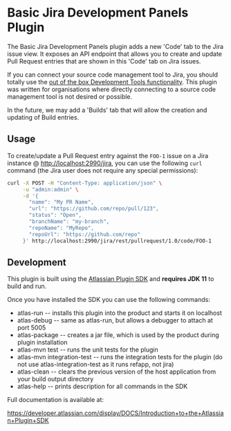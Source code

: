 # Basic Jira Development Panels Plugin

The Basic Jira Development Panels plugin adds a new 'Code' tab to the Jira issue view. It exposes an API endpoint that allows you to create and update Pull Request entries that are shown in this 'Code' tab on Jira issues.

If you can connect your source code management tool to Jira, you should totally use the [out of the box Development Tools functionality](https://confluence.atlassian.com/jirasoftwareserver/configuring-development-tools-938845350.html). This plugin was written for organisations where directly connecting to a source code management tool is not desired or possible.

In the future, we may add a 'Builds' tab that will allow the creation and updating of Build entries.

## Usage

To create/update a Pull Request entry against the `FOO-1` issue on a Jira instance @ <http://localhost:2990/jira>, you can use the following `curl` command (the Jira user does not require any special permissions):

```bash
curl -X POST -H "Content-Type: application/json" \
     -u "admin:admin" \
     -d '{
       "name": "My PR Name",
       "url": "https://github.com/repo/pull/123",
       "status": "Open",
       "branchName": "my-branch",
       "repoName": "MyRepo",
       "repoUrl": "https://github.com/repo"
     }' http://localhost:2990/jira/rest/pullrequest/1.0/code/FOO-1
```

## Development

This plugin is built using the [Atlassian Plugin SDK](https://developer.atlassian.com/server/framework/atlassian-sdk/set-up-the-atlassian-plugin-sdk-and-build-a-project/) and **requires JDK 11** to build and run.

Once you have installed the SDK you can use the following commands:

* atlas-run   -- installs this plugin into the product and starts it on localhost
* atlas-debug -- same as atlas-run, but allows a debugger to attach at port 5005
* atlas-package -- creates a jar file, which is used by the product during plugin installation
* atlas-mvn test -- runs the unit tests for the plugin
* atlas-mvn integration-test -- runs the integration tests for the plugin  (do not use atlas-integration-test as it runs refapp, not jira)
* atlas-clean -- clears the previous version of the host application from your build output directory
* atlas-help  -- prints description for all commands in the SDK

Full documentation is available at:

<https://developer.atlassian.com/display/DOCS/Introduction+to+the+Atlassian+Plugin+SDK>
